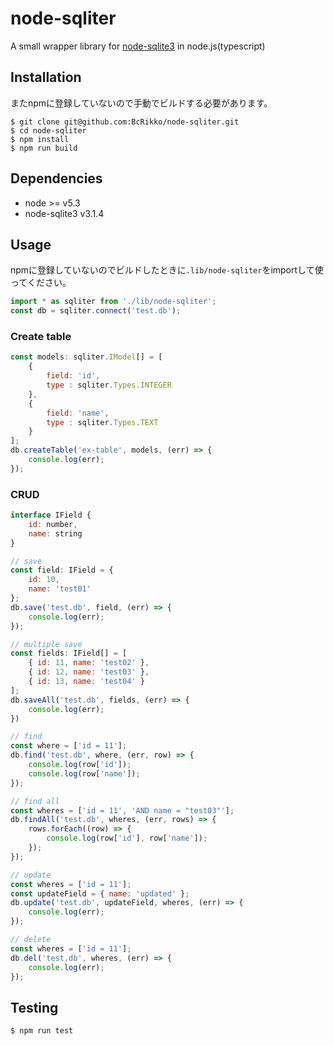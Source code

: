 node-sqliter
====

A small wrapper library for [node-sqlite3](https://github.com/mapbox/node-sqlite3) in node.js(typescript)


Installation
----
またnpmに登録していないので手動でビルドする必要があります。

```
$ git clone git@github.com:BcRikko/node-sqliter.git
$ cd node-sqliter
$ npm install
$ npm run build
```


Dependencies
----

* node >= v5.3
* node-sqlite3 v3.1.4


Usage
----

npmに登録していないのでビルドしたときに`.lib/node-sqliter`をimportして使ってください。

```js
import * as sqliter from './lib/node-sqliter';
const db = sqliter.connect('test.db');
```


### Create table

```js
const models: sqliter.IModel[] = [
    {
        field: 'id',
        type : sqliter.Types.INTEGER
    },
    {
        field: 'name',
        type : sqliter.Types.TEXT
    }
];
db.createTable('ex-table', models, (err) => {
    console.log(err);
});
```


### CRUD

```js
interface IField {
    id: number,
    name: string
}

// save
const field: IField = {
    id: 10,
    name: 'test01'
};
db.save('test.db', field, (err) => {
    console.log(err);
});

// multiple save
const fields: IField[] = [
    { id: 11, name: 'test02' },
    { id: 12, name: 'test03' },
    { id: 13, name: 'test04' }
];
db.saveAll('test.db', fields, (err) => {
    console.log(err);
})

// find
const where = ['id = 11'];
db.find('test.db', where, (err, row) => {
    console.log(row['id']);
    console.log(row['name']);
});

// find all
const wheres = ['id = 11', 'AND name = "test03"'];
db.findAll('test.db', wheres, (err, rows) => {
    rows.forEach((row) => {
        console.log(row['id'], row['name']);
    });
});

// update
const wheres = ['id = 11'];
const updateField = { name: 'updated' };
db.update('test.db', updateField, wheres, (err) => {
    console.log(err);
});

// delete
const wheres = ['id = 11'];
db.del('test.db', wheres, (err) => {
    console.log(err);
});
```


Testing
----

```
$ npm run test
```